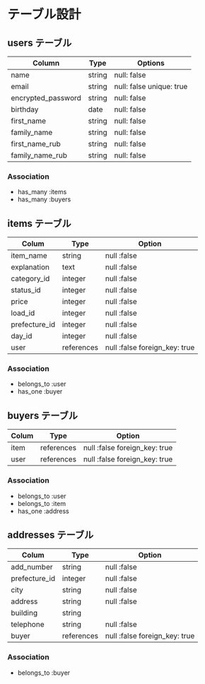 # テーブル設計

## users テーブル

| Column             | Type    | Options                  |
| ------------------ | ------- | ------------------------ |
| name               | string  | null: false              |
| email              | string  | null: false unique: true |
| encrypted_password | string  | null: false              | 
| birthday           | date    | null: false              |
| first_name         | string  | null: false              |
| family_name        | string  | null: false              |
| first_name_rub     | string  | null: false              |
| family_name_rub    | string  | null: false              |

### Association

- has_many :items
- has_many :buyers

## items テーブル

| Colum              | Type      | Option                        |
| ------------------ | --------- | ----------------------------- |
| item_name          | string    | null :false                   |
| explanation        | text      | null :false                   |
| category_id        | integer   | null :false                   |
| status_id          | integer   | null :false                   |
| price              | integer   | null :false                   |
| load_id            | integer   | null :false                   |
| prefecture_id      | integer   | null :false                   |
| day_id             | integer   | null :false                   |
| user               | references| null :false foreign_key: true |

### Association

- belongs_to :user
- has_one :buyer

##  buyers テーブル

| Colum           | Type       | Option                         |
| --------------- | ---------- | ------------------------------ |
| item            | references | null :false foreign_key: true  |
| user            | references | null :false foreign_key: true  |

### Association

- belongs_to :user
- belongs_to :item
- has_one :address

## addresses テーブル

| Colum           | Type       | Option                        |
| --------------- | ---------- | ----------------------------- |
| add_number      | string     | null :false                   |
| prefecture_id   | integer    | null :false                   |
| city            | string     | null :false                   |
| address         | string     | null :false                   |
| building        | string     |                               |
| telephone       | string     | null :false                   |
| buyer           | references | null :false foreign_key: true |

### Association

- belongs_to :buyer